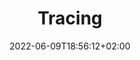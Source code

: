 ---
title: "Tracing"
date: 2022-06-09T18:56:12+02:00
lastmod: 2022-06-09T18:56:12+02:00
description: ""
lead: ""
draft: true
images: []
weight: 999
toc: true
menu:
  docs:
    parent: ""
---